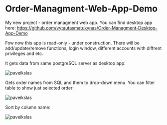 # Order-Managment-Web-App-Demo
My new project - order managment web app.
You can find desktop app here: https://github.com/vytautasmatukynas/Order-Managment-Desktop-App-Demo

Fow now this app is read-only - under construction. There will be add/update/remove functions, login window, different accounts with diffrent privileges and etc.
 

It gets data from same postgreSQL server as desktop app:

![paveikslas](https://user-images.githubusercontent.com/51360361/235486688-8b8f845f-8a35-4aed-90f2-86f07082ea1e.png)

Gets order names from SQL and them to drop-down menu. You can filter table to show just selected order:

![paveikslas](https://user-images.githubusercontent.com/51360361/235486842-760c1b0e-87ff-4a93-9bb5-8cd20de136fe.png)

Sort by column name:

![paveikslas](https://user-images.githubusercontent.com/51360361/235486968-46470f14-0532-4365-93cd-88bf2483dc0e.png)



